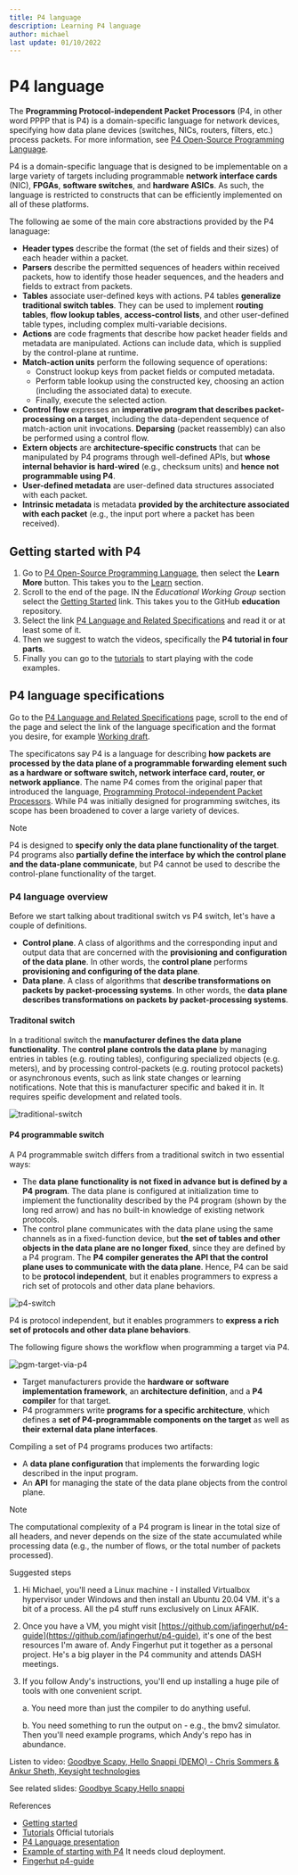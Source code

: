 ```yaml
---
title: P4 language 
description: Learning P4 language
author: michael
last update: 01/10/2022
---
```


# P4 language

The **Programming Protocol-independent Packet Processors** (P4, in other word PPPP that is P4) is a domain-specific language for network devices, specifying how data plane devices (switches, NICs, routers, filters, etc.) process packets. For more information, see [P4 Open-Source Programming Language](https://p4.org/).

P4 is a domain-specific language that is designed to be implementable on a large variety of targets including programmable **network interface cards** (NIC), **FPGAs**, **software switches**, and **hardware ASICs**. As such, the language is restricted to constructs that can be efficiently implemented on all of these platforms.

The following ae some of the main core abstractions provided by the P4 lanaguage:

- **Header types** describe the format (the set of fields and their sizes) of each header within a packet.
- **Parsers** describe the permitted sequences of headers within received packets, how to identify those header sequences, and the headers and fields to extract from packets.
- **Tables** associate user-defined keys with actions. P4 tables **generalize traditional switch tables**. They can be used to implement **routing tables**, **flow lookup tables**, **access-control lists**, and other user-defined table types, including complex multi-variable decisions.
- **Actions** are code fragments that describe how packet header fields and metadata are manipulated. Actions can include data, which is supplied by the control-plane at runtime.
- **Match-action units** perform the following sequence of operations:
    - Construct lookup keys from packet fields or computed metadata.
    - Perform table lookup using the constructed key, choosing an action (including the associated data) to execute.
    - Finally, execute the selected action.
- **Control flow** expresses an **imperative program that describes packet-processing on a target**, including the data-dependent sequence of match-action unit invocations. **Deparsing** (packet reassembly) can also be performed using a control flow.
- **Extern objects** are **architecture-specific constructs** that can be manipulated by P4 programs through well-defined APIs, but **whose internal behavior is hard-wired** (e.g., checksum units) and **hence not programmable using P4**.
- **User-defined metadata** are user-defined data structures associated with each packet.
- **Intrinsic metadata** is metadata **provided by the architecture associated with each packet** (e.g., the input port where a packet has been received).


## Getting started with P4

1. Go to [P4 Open-Source Programming Language](https://p4.org/), then select the **Learn More** button. This takes you to the [Learn](https://p4.org/learn/) section.
1. Scroll to the end of the page. IN the *Educational Working Group* section select the [Getting Started](https://github.com/p4lang/education/blob/master/GettingStarted.md) link.  This takes you to the GitHub **education** repository. 
1. Select the link [P4 Language and Related Specifications](https://p4.org/specs/) and read it or at least some of it. 
1. Then we suggest to watch the videos, specifically the **P4 tutorial in four parts**.
1. Finally you can go to the [tutorials](https://github.com/p4lang/tutorials) to start playing with the code examples. 

## P4 language specifications

Go to the [P4 Language and Related Specifications](https://p4.org/specs/) page, scroll to the end of the page and select the link of the language specification and the format you desire, for example [Working draft](https://p4.org/p4-spec/docs/P4-16-working-spec.html).

The specificatons say P4 is a language for describing **how packets are processed by the data plane of a programmable forwarding element such as a hardware or software switch, network interface card, router, or network appliance**. The name P4 comes from the original paper that introduced the language, [Programming Protocol-independent Packet Processors](https://​arxiv.​org/​pdf/​1312.​1719.​pdf). While P4 was initially designed for programming switches, its scope has been broadened to cover a large variety of devices. 

> [!NOTE] 
> P4 is designed to **specify only the data plane functionality of the target**. P4 programs also **partially define the interface by which the control plane and the data-plane communicate**, but P4 cannot be used to describe the control-plane functionality of the target.

### P4 language overview

Before we start talking about traditional switch vs P4 switch, let's have a couple of definitions. 

- **Control plane**. A class of algorithms and the corresponding input and output data that are concerned with the **provisioning and configuration of the data plane**. In other words, the **control plane** performs **provisioning and configuring of the data plane**. 
- **Data plane**. A class of algorithms that **describe transformations on packets by packet-processing systems**.  In other words, the **data plane** **describes transformations on packets by packet-processing systems**.  

#### Traditonal switch

In a traditional switch the **manufacturer defines the data plane functionality**. The **control plane controls the data plane** by managing entries in tables (e.g. routing tables), configuring specialized objects (e.g. meters), and by processing control-packets (e.g. routing protocol packets) or asynchronous events, such as link state changes or learning notifications.
Note that this is manufacturer specific and baked it in. It requires speific development and related tools. 

![traditional-switch](./images/traditional-switch.svg)

#### P4 programmable switch

A P4 programmable switch differs from a traditional switch in two essential ways:

- The **data plane functionality is not fixed in advance but is defined by a P4 program**. The data plane is configured at initialization time to implement the functionality described by the P4 program (shown by the long red arrow) and has no built-in knowledge of existing network protocols.
- The control plane communicates with the data plane using the same channels as in a fixed-function device, but **the set of tables and other objects in the data plane are no longer fixed**, since they are defined by a P4 program. The **P4 compiler generates the API that the control plane uses to communicate with the data plane**.
Hence, P4 can be said to be **protocol independent**, but it enables programmers to express a rich set of protocols and other data plane behaviors.

![p4-switch](./images/p4-switch.svg)

P4 is protocol independent, but it enables programmers to **express a rich set of protocols and other data plane behaviors**.

The following figure shows the workflow when programming a target via P4. 

![pgm-target-via-p4](./images/pgm-target-via-p4.svg)

- Target manufacturers provide the **hardware or software implementation framework**, an **architecture definition**, and a **P4 compiler** for that target. 
- P4 programmers write **programs for a specific architecture**, which defines a **set of P4-programmable components on the target** as well as **their external data plane interfaces**.

Compiling a set of P4 programs produces two artifacts:
- A **data plane configuration** that implements the forwarding logic described in the input program.
- An **API** for managing the state of the data plane objects from the control plane.

> [!NOTE]
> The computational complexity of a P4 program is linear in the total size of all headers, and never depends on the size of the state accumulated while processing data (e.g., the number of flows, or the total number of packets processed). 


Suggested steps

1.  Hi Michael, you'll need a Linux machine - I installed Virtualbox
    hypervisor under Windows and then install an Ubuntu 20.04 VM. it\'s
    a bit of a process. All the p4 stuff runs exclusively on Linux
    AFAIK.

2.  Once you have a VM, you might visit
    [https://github.com/jafingerhut/p4-guide](https://github.com/jafingerhut/p4-guide),
    it's one of the best resources I'm aware of. Andy Fingerhut put it
    together as a personal project. He's a big player in the P4 community and attends DASH meetings.

3.  If you follow Andy's instructions, you'll end up installing a huge
    pile of tools with one convenient script.

    a.  You need more than just the compiler to do anything useful.

    b.  You need something to run the output on - e.g., the bmv2
        simulator. Then you'll need example programs, which Andy's
        repo has in abundance.

Listen to video: [Goodbye Scapy, Hello Snappi (DEMO) - Chris Sommers & Ankur Sheth, Keysight technologies](https://www.youtube.com/watch?v=Db7Cx1hngVY)

See related slides: [Goodbye Scapy,Hello snappi](https://opennetworking.org/wp-content/uploads/2021/05/2021-P4-WS-Chris-Sommers-Ankur-Sheth-Slides.pdf)

References

- [Getting started](https://github.com/p4lang/education/blob/master/GettingStarted.md)
- [Tutorials](https://github.com/p4lang/tutorials) Official tutorials
- [P4 Language presentation](https://opennetworking.org/wp-content/uploads/2020/12/P4_tutorial_01_basics.gslide.pdf)
- [Example of startjng with P4](https://opennetworking.org/news-and-events/blog/getting-started-with-p4/) It needs cloud deployment.
- [Fingerhut p4-guide](https://github.com/jafingerhut/p4-guide)

